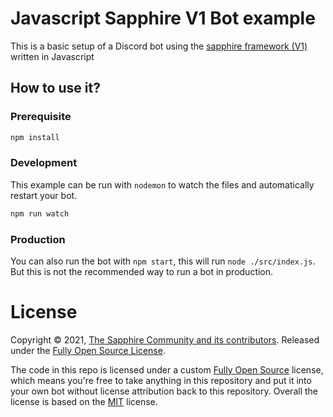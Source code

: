 # Javascript Sapphire V1 Bot example

This is a basic setup of a Discord bot using the [sapphire framework (V1)][sapphire] written in Javascript

## How to use it?

### Prerequisite

```sh
npm install
```

### Development

This example can be run with `nodemon` to watch the files and automatically restart your bot.

```sh
npm run watch
```

### Production

You can also run the bot with `npm start`, this will run `node ./src/index.js`. But this is not the recommended way to run a bot in production.

# License

Copyright © 2021, [The Sapphire Community and its contributors](https://github.com/sapphiredev).
Released under the [Fully Open Source License][fully-open-source].

The code in this repo is licensed under a custom [Fully Open Source][fully-open-source] license, which means you're free to take anything in this repository and put it into your own bot without license attribution back to this repository. Overall the license is based on the [MIT] license.

[sapphire]: https://github.com/sapphiredev/framework/tree/v1.0.2
[fully-open-source]: https://github.com/sapphiredev/examples/blob/main/LICENSE.md
[mit]: https://opensource.org/licenses/MIT
